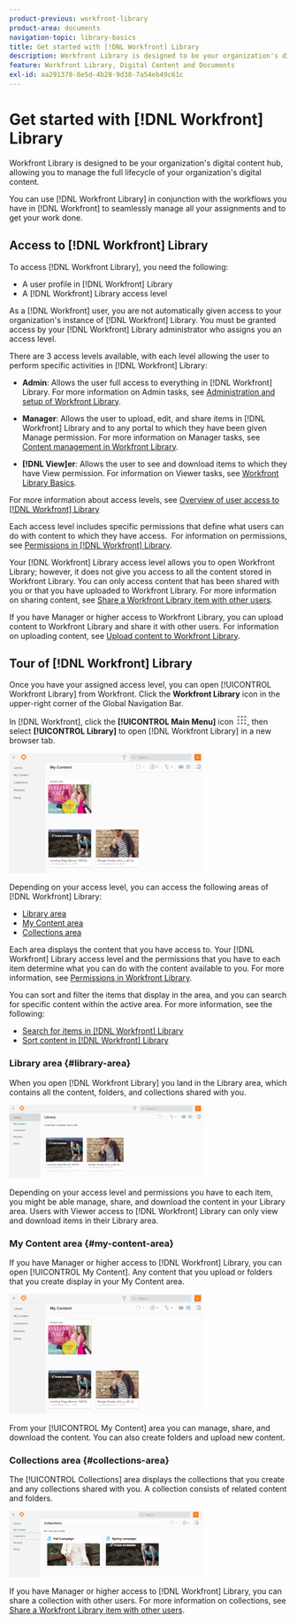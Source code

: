 ```yaml
---
product-previous: workfront-library
product-area: documents
navigation-topic: library-basics
title: Get started with [!DNL Workfront] Library
description: Workfront Library is designed to be your organization's digital content hub, allowing you to manage the full lifecycle of your organization's digital content.
feature: Workfront Library, Digital Content and Documents
exl-id: aa291378-8e5d-4b28-9d38-7a54eb49c61c
---
```

# Get started with [!DNL Workfront] Library

Workfront Library is designed to be your organization's digital content hub, allowing you to manage the full lifecycle of your organization's digital content.

You can use [!DNL Workfront Library] in conjunction with the workflows you have in [!DNL Workfront] to seamlessly manage all your assignments and to get your work done.

## Access to [!DNL Workfront] Library

To access [!DNL Workfront Library], you need the following:

* A user profile in [!DNL Workfront] Library
* A [!DNL Workfront] Library access level

As a [!DNL Workfront] user, you are not automatically given access to your organization's instance of [!DNL Workfront] Library. You must be granted access by your [!DNL Workfront] Library administrator who assigns you an access level.

There are 3 access levels available, with each level allowing the user to perform specific activities in [!DNL Workfront] Library:

* **Admin**: Allows the user full access to everything in [!DNL Workfront] Library. For more information on Admin tasks, see [Administration and setup of Workfront Library](../../../workfront-library/administration-and-setup/administration-and-setup-library.md).

* **Manager**: Allows the user to upload, edit, and share items in [!DNL Workfront] Library and to any portal to which they have been given Manage permission. For more information on Manager tasks, see [Content management in Workfront Library](../../../workfront-library/content-management/content-management.md).

* **[!DNL View]er**: Allows the user to see and download items to which they have View permission. For information on Viewer tasks, see [Workfront Library Basics](../../../workfront-library/content-management/basics/basics.md).

For more information about access levels, see [Overview of user access to [!DNL Workfront] Library](../../../workfront-library/administration-and-setup/user-access/user-access-overview.md)

Each access level includes specific permissions that define what users can do with content to which they have access. &nbsp;For information on permissions, see [Permissions in [!DNL Workfront] Library](../../../workfront-library/administration-and-setup/user-access/permissions-in-workfront-library.md).

Your [!DNL Workfront] Library access level allows you to open Workfront Library; however, it does not give you access to all the content stored in Workfront Library. You can only access content that has been shared with you or that you have uploaded to Workfront Library. For more information on sharing content, see [Share a Workfront Library item with other users](../../../workfront-library/content-management/share-an-asset-with-users.md).

If you have Manager or higher access to Workfront Library, you can upload content to Workfront Library and share it with other users. For information on uploading content, see [Upload content to Workfront Library](../../../workfront-library/content-management/upload-new-content.md).

## Tour of [!DNL Workfront] Library

Once you have your assigned access level, you can open [!UICONTROL Workfront Library] from Workfront. Click the **Workfront Library** icon in the upper-right corner of the Global Navigation Bar.

In [!DNL Workfront], click the **[!UICONTROL Main Menu]** icon ![](assets/main-menu-icon.png), then select **[!UICONTROL Library]** to open [!DNL Workfront Library] in a new browser tab.

![](assets/library-left-panel---new-350x217.png)

Depending on your access level, you can access the following areas of [!DNL Workfront] Library:

* [Library area](#library-area)
* [My Content area](#my-content-area)
* [Collections area](#collections-area)

Each area displays the content that you have access to. Your [!DNL Workfront] Library access level and the permissions that you have to each item determine what you can do with the content available to you. For more information, see [Permissions in Workfront Library](../../../workfront-library/administration-and-setup/user-access/permissions-in-workfront-library.md).

You can sort and filter the items that display in the area, and you can search for specific content within the active area. For more information, see the following:

* [Search for items in [!DNL Workfront] Library](../../../workfront-library/content-management/basics/search-for-items-in-workfront-library.md)
* [Sort content in [!DNL Workfront] Library](../../../workfront-library/content-management/basics/sort-content-in-library.md)

### Library area {#library-area}

When you open [!DNL Workfront Library] you land in the Library area, which contains all the content, folders, and collections shared with you.

![](assets/shared-with-me-new-350x133.png)

Depending on your access level and permissions you have to each item, you might be able manage, share, and download the content in your Library area. Users with Viewer access to [!DNL Workfront] Library can only view and download items in their Library area.

### My Content area {#my-content-area}

If you have Manager or higher access to [!DNL Workfront] Library, you can open [!UICONTROL My Content]. Any content that you upload or folders that you create display in your My Content area.

![](assets/library-left-panel---new-350x217.png)

From your [!UICONTROL My Content] area you can manage, share, and download the content. You can also create folders and upload new content.

### Collections area {#collections-area}

The [!UICONTROL Collections] area displays the collections that you create and any collections shared with you. A collection consists of related content and folders.

![](assets/collections-2-350x120.png)

If you have Manager or higher access to [!DNL Workfront] Library, you can share a collection with other users. For more information on collections, see [Share a Workfront Library item with other users](../../../workfront-library/content-management/share-an-asset-with-users.md).
